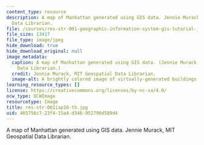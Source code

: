 ```yaml
---
content_type: resource
description: A map of Manhattan generated using GIS data. Jennie Murack, MIT Geospatial
  Data Librarian.
file: /courses/res-str-001-geographic-information-system-gis-tutorial-january-iap-2016/465756c723f415a4d346952796d589d4_res-str-001iap16-th.jpg
file_size: 13417
file_type: image/jpeg
hide_download: true
hide_download_original: null
image_metadata:
  caption: A map of Manhattan generated using GIS data. (Jennie Murack, MIT Geospatial
    Data Librarian.)
  credit: Jennie Murack, MIT Geospatial Data Librarian.
  image-alt: A brightly colored image of virtually-generated buildings and streets.
learning_resource_types: []
license: https://creativecommons.org/licenses/by-nc-sa/4.0/
ocw_type: OCWImage
resourcetype: Image
title: res-str-001iap16-th.jpg
uid: 465756c7-23f4-15a4-d346-952796d589d4
---
```

A map of Manhattan generated using GIS data. Jennie Murack, MIT Geospatial Data Librarian.